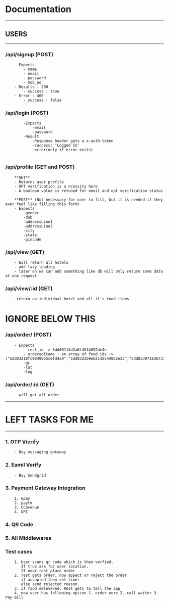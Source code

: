 
# Documentation
---
## USERS
---
### /api/signup (POST)
```
    - Expects
        - name
        - email
        - password
        - mob_no
    - Results - 200
        - success : true
    - Error - 400
        - success : false

```
### /api/login (POST)
```
        -Expects
            -email
            -password
        -Result
            -Response header gets a x-auth-token
            -success: 'Logged In'
            -error(only if error exits)
    
```
### /api/profile (GET and POST)
```
    **GET**
    - Returns user profile
    - OPT verification is a ncessity here
    - A boolean value is retuned for email and opt verification status

    **POST** (Not necessary for user to fill, but it is needed if they ever feel like filling this form)
    - Expects
        -gender
        -dob
        -addressLine1
        -addressLine2
        -city
        -state
        -pincode

```

### /api/view (GET)
```
    - Will return all hotels
    - add lazy loading
    - later on we can add something like db will omly return some data at one request
```

### /api/view/:id (GET)

```
    -return an individual hotel and all it's food items

```


# IGNORE BELOW THIS


### /api/order/ (POST)
```
    - Expects
        - rest_id -> 5dd00114d2a6fd51b892de4e
        - orderedItems - an array of food ids -> ["5dd03218fc0849055c0fd4a9","5dd0323b9eb21425440b2e33","5dd0339718367334c4114d04","5dd033a618367334c4114d05"]
        -qr
        -lat
        -lng
```

### /api/order/:id (GET)
```
    - will get all order
```


---

# LEFT TASKS FOR ME
---
### 1. OTP Vierify
```
    - Buy messaging gateway
```
### 2. Eamil Verify
```
    - Buy Sendgrid
```
### 3. Payment Gateway Integration
```
    1. Gpay
    2. paytm
    3. CCavenue
    4. UPI
```
### 4. QR Code
### 5. All Middlewares
### Test cases


```
    1. User scans qr code which is then verfied. 
       If true ask for user location. 
       If near rest place order
    2. rest gets order, now appect or reject the order
       if accepted then set timer
       else send rejected reason.
    3. if food delevered. Rest gets to tell the app
    4. now user has following option 1. order more 2. call waiter 3. Pay Bill

```